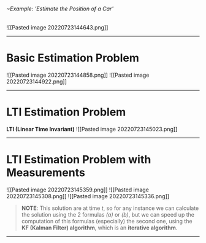 ###### ~Example: 'Estimate the Position of a Car'
![[Pasted image 20220723144643.png]]

---
# Basic Estimation Problem
![[Pasted image 20220723144858.png]]
![[Pasted image 20220723144922.png]]

----
# LTI Estimation Problem
**LTI (Linear Time Invariant)**
![[Pasted image 20220723145023.png]]

---
# LTI Estimation Problem with Measurements
![[Pasted image 20220723145359.png]]
![[Pasted image 20220723145308.png]]
![[Pasted image 20220723145336.png]]

> **NOTE**:
> This solution are at time $t$, so for any instance we can calculate the solution using the 2 formulas *(a)* or *(b)*, but we can speed up the computation of this formulas (especially) the second one, using the **KF (Kalman Filter) algorithm**, which is an **iterative algorithm**.

---
